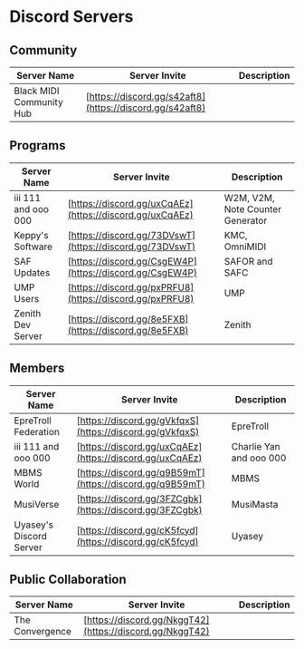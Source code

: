 <h1>Discord Servers</h1>

## Community

| Server Name              | Server Invite                                            | Description |
| ------------------------ | -------------------------------------------------------- | ----------- |
| Black MIDI Community Hub | [https://discord.gg/s42aft8](https://discord.gg/s42aft8) |

## Programs

| Server Name         | Server Invite                                            | Description                      |
| ------------------- | -------------------------------------------------------- | -------------------------------- |
| iii 111 and ooo 000 | [https://discord.gg/uxCqAEz](https://discord.gg/uxCqAEz) | W2M, V2M, Note Counter Generator |
| Keppy's Software    | [https://discord.gg/73DVswT](https://discord.gg/73DVswT) | KMC, OmniMIDI                    |
| SAF Updates         | [https://discord.gg/CsgEW4P](https://discord.gg/CsgEW4P) | SAFOR and SAFC                   |
| UMP Users           | [https://discord.gg/pxPRFU8](https://discord.gg/pxPRFU8) | UMP                              |
| Zenith Dev Server   | [https://discord.gg/8e5FXB](https://discord.gg/8e5FXB)   | Zenith                           |


## Members

| Server Name             | Server Invite                                            | Description             |
| ----------------------- | -------------------------------------------------------- | ----------------------- |
| EpreTroll Federation    | [https://discord.gg/gVkfqxS](https://discord.gg/gVkfqxS) | EpreTroll               |
| iii 111 and ooo 000     | [https://discord.gg/uxCqAEz](https://discord.gg/uxCqAEz) | Charlie Yan and ooo 000 |
| MBMS World              | [https://discord.gg/q9B59mT](https://discord.gg/q9B59mT) | MBMS                    |
| MusiVerse               | [https://discord.gg/3FZCgbk](https://discord.gg/3FZCgbk) | MusiMasta               |
| Uyasey's Discord Server | [https://discord.gg/cK5fcyd](https://discord.gg/cK5fcyd) | Uyasey                  |


## Public Collaboration

| Server Name     | Server Invite                                            | Description |
| --------------- | -------------------------------------------------------- | ----------- |
| The Convergence | [https://discord.gg/NkggT42](https://discord.gg/NkggT42) |
